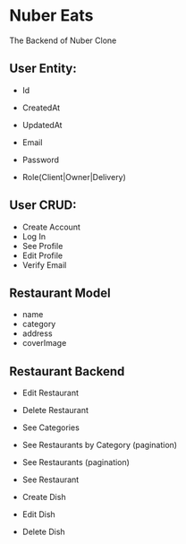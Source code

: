 # Nuber Eats

The Backend of Nuber Clone

## User Entity:

- Id
- CreatedAt
- UpdatedAt

- Email
- Password
- Role(Client|Owner|Delivery)

## User CRUD:

- Create Account
- Log In
- See Profile
- Edit Profile
- Verify Email

## Restaurant Model

- name
- category
- address 
- coverImage

## Restaurant Backend

- Edit Restaurant
- Delete Restaurant

- See Categories
- See Restaurants by Category (pagination)
- See Restaurants (pagination)
- See Restaurant

- Create Dish
- Edit Dish
- Delete Dish